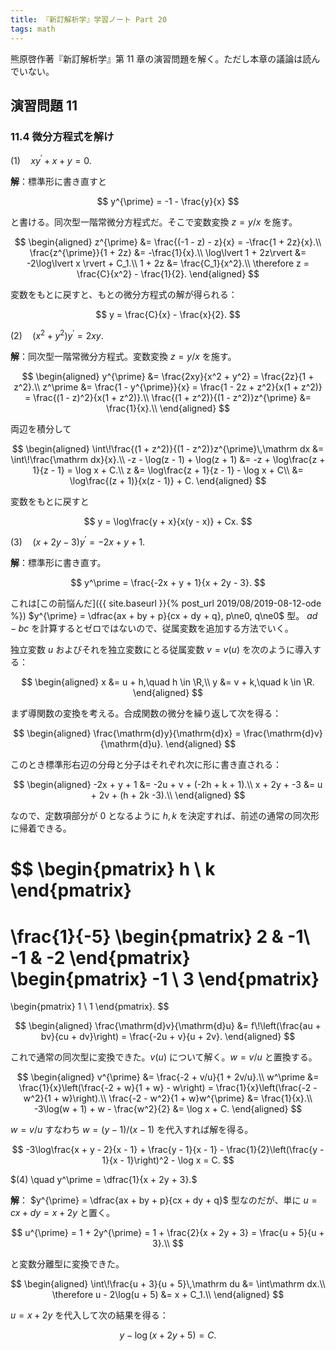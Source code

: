 ```yaml
---
title: 『新訂解析学』学習ノート Part 20
tags: math
---
```


熊原啓作著『新訂解析学』第 11 章の演習問題を解く。ただし本章の議論は読んでいない。

## 演習問題 11

### 11.4 微分方程式を解け

$(1) \quad xy^\prime + x + y = 0.$

**解**：標準形に書き直すと

$$
y^{\prime} = -1 - \frac{y}{x}
$$

と書ける。同次型一階常微分方程式だ。そこで変数変換 $z = y/x$ を施す。

$$
\begin{aligned}
    z^{\prime} &= \frac{(-1 - z) - z}{x} = -\frac{1 + 2z}{x}.\\
    \frac{z^{\prime}}{1 + 2z} &= -\frac{1}{x}.\\
    \log\lvert 1 + 2z\rvert &= -2\log\lvert x \rvert + C_1.\\
    1 + 2z &= \frac{C_1}{x^2}.\\
    \therefore z = \frac{C}{x^2} - \frac{1}{2}.
\end{aligned}
$$

変数をもとに戻すと、もとの微分方程式の解が得られる：

$$
y = \frac{C}{x} - \frac{x}{2}.
$$

$(2) \quad (x^2 + y^2)y^\prime = 2xy.$

**解**：同次型一階常微分方程式。変数変換 $z = y/x$ を施す。

$$
\begin{aligned}
    y^{\prime} &= \frac{2xy}{x^2 + y^2} = \frac{2z}{1 + z^2}.\\
    z^\prime &= \frac{1 - y^{\prime}}{x} = \frac{1 - 2z + z^2}{x(1 + z^2)} = \frac{(1 - z)^2}{x(1 + z^2)}.\\
    \frac{(1 + z^2)}{(1 - z^2)}z^{\prime} &= \frac{1}{x}.\\
\end{aligned}
$$

両辺を積分して

$$
\begin{aligned}
    \int\!\frac{(1 + z^2)}{(1 - z^2)}z^{\prime}\,\mathrm dx &= \int\!\frac{\mathrm dx}{x}.\\
    -z - \log(z - 1) + \log(z + 1) &= -z + \log\frac{z + 1}{z - 1} = \log x + C.\\
    z &= \log\frac{z + 1}{z - 1} - \log x + C\\
      &= \log\frac{(z + 1)}{x(z - 1)} + C.
\end{aligned}
$$

変数をもとに戻すと

$$
y = \log\frac{y + x}{x(y - x)} + Cx.
$$

$(3) \quad (x + 2y - 3)y^\prime = -2x + y + 1.$

**解**：標準形に書き直す。

$$
y^\prime = \frac{-2x + y + 1}{x + 2y - 3}.
$$

これは[この前悩んだ]({{ site.baseurl }}{% post_url 2019/08/2019-08-12-ode %})
 $y^{\prime} = \dfrac{ax + by + p}{cx + dy + q}, p\ne0, q\ne0$ 型。
$ad - bc$ を計算するとゼロではないので、従属変数を追加する方法でいく。

独立変数 $u$ およびそれを独立変数にとる従属変数 $v = v(u)$ を次のように導入する：

$$
\begin{aligned}
    x &= u + h,\quad h \in \R,\\
    y &= v + k,\quad k \in \R.
\end{aligned}
$$

まず導関数の変換を考える。合成関数の微分を繰り返して次を得る：

$$
\begin{aligned}
    \frac{\mathrm{d}y}{\mathrm{d}x} = \frac{\mathrm{d}v}{\mathrm{d}u}.
\end{aligned}
$$

このとき標準形右辺の分母と分子はそれぞれ次に形に書き直される：

$$
\begin{aligned}
    -2x + y + 1 &= -2u + v + (-2h + k + 1).\\
    x + 2y + -3 &= u + 2v + (h + 2k -3).\\
\end{aligned}
$$

なので、定数項部分が 0 となるように $h, k$ を決定すれば、前述の通常の同次形に帰着できる。

$$
\begin{pmatrix}
    h \\ k
\end{pmatrix}
=
\frac{1}{-5}
\begin{pmatrix}
    2  & -1\\
    -1 & -2
\end{pmatrix}
\begin{pmatrix}
    -1 \\ 3
\end{pmatrix}
=
\begin{pmatrix}
    1 \\ 1
\end{pmatrix}.
$$

$$
\begin{aligned}
\frac{\mathrm{d}v}{\mathrm{d}u} &= f\!\left(\frac{au + bv}{cu + dv}\right)
= \frac{-2u + v}{u + 2v}.
\end{aligned}
$$

これで通常の同次型に変換できた。$v(u)$ について解く。$w = v/u$ と置換する。

$$
\begin{aligned}
v^{\prime} &= \frac{-2 + v/u}{1 + 2v/u}.\\
w^\prime &= \frac{1}{x}\left(\frac{-2 + w}{1 + w} - w\right)
= \frac{1}{x}\left(\frac{-2 - w^2}{1 + w}\right).\\
\frac{-2 - w^2}{1 + w}w^{\prime} &= \frac{1}{x}.\\
-3\log(w + 1) + w - \frac{w^2}{2} &= \log x + C.
\end{aligned}
$$

$w = v/u$ すなわち $w = (y - 1)/(x - 1)$ を代入すれば解を得る。

$$
-3\log\frac{x + y - 2}{x - 1} + \frac{y - 1}{x - 1} - \frac{1}{2}\left(\frac{y - 1}{x - 1}\right)^2 - \log x = C.
$$

$(4) \quad y^\prime = \dfrac{1}{x + 2y + 3}.$

**解**：
$y^{\prime} = \dfrac{ax + by + p}{cx + dy + q}$ 型なのだが、単に $u = cx + dy = x + 2y$ と置く。

$$
u^{\prime} = 1 + 2y^{\prime} = 1 + \frac{2}{x + 2y + 3} = \frac{u + 5}{u + 3}.\\
$$

と変数分離型に変換できた。

$$
\begin{aligned}
    \int\!\frac{u + 3}{u + 5}\,\mathrm du &= \int\mathrm dx.\\
    \therefore u - 2\log(u + 5) &= x + C_1.\\
\end{aligned}
$$

$u = x + 2y$ を代入して次の結果を得る：

$$
y - \log(x + 2y + 5) = C.
$$
